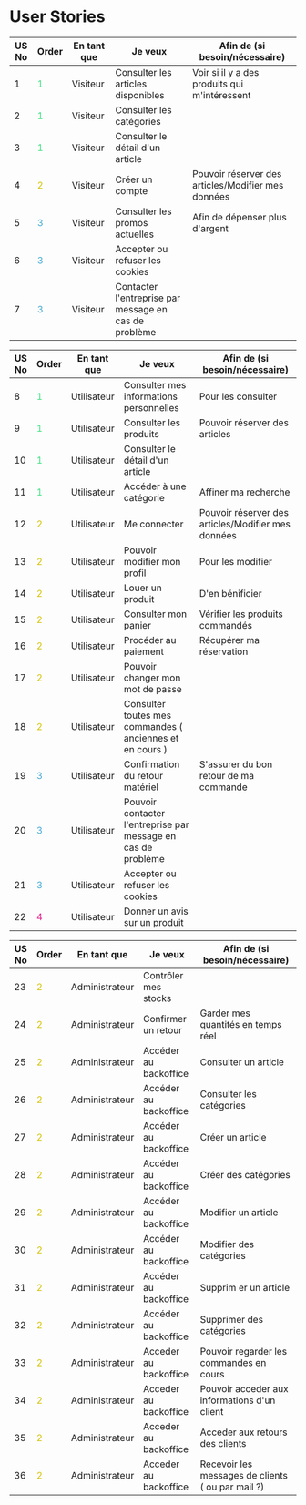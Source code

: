 
# User Stories

| US No | Order | En tant que | Je veux | Afin de (si besoin/nécessaire) | 
|--|--|--|--|--|
| 1 | <span style="color:rgb(57, 226, 127)"> 1 | Visiteur | Consulter les articles disponibles | Voir si il y a des produits qui m'intéressent | 
| 2 | <span style="color:rgb(57, 226, 127)"> 1 | Visiteur | Consulter les catégories |  |
| 3 | <span style="color:rgb(57, 226, 127)"> 1 | Visiteur | Consulter le détail d'un article |  |
| 4 | <span style="color:rgb(212, 194, 0)">  2 | Visiteur | Créer un compte | Pouvoir réserver des articles/Modifier mes données |
| 5 | <span style="color:rgb(67, 170, 211)"> 3 | Visiteur | Consulter les promos actuelles | Afin de dépenser plus d'argent |
| 6 | <span style="color:rgb(67, 170, 211)"> 3 | Visiteur | Accepter ou refuser les cookies |  |
| 7 | <span style="color:rgb(67, 170, 211)"> 3 | Visiteur | Contacter l'entreprise par message en cas de problème |  |

| US No | Order | En tant que | Je veux | Afin de (si besoin/nécessaire) | 
|--|--|--|--|--|
| 8 | <span style="color:rgb(57, 226, 127)"> 1 | Utilisateur | Consulter mes informations personnelles | Pour les consulter |
| 9 | <span style="color:rgb(57, 226, 127)"> 1 | Utilisateur | Consulter les produits | Pouvoir réserver des articles |
| 10 | <span style="color:rgb(57, 226, 127)"> 1 | Utilisateur | Consulter le détail d'un article |  |
| 11 | <span style="color:rgb(57, 226, 127)"> 1 | Utilisateur | Accéder à une catégorie | Affiner ma recherche |
| 12 | <span style="color:rgb(212, 194, 0)"> 2  | Utilisateur | Me connecter | Pouvoir réserver des articles/Modifier mes données |
| 13 | <span style="color:rgb(212, 194, 0)"> 2  | Utilisateur | Pouvoir modifier mon profil | Pour les modifier |
| 14 | <span style="color:rgb(212, 194, 0)"> 2  | Utilisateur | Louer un produit | D'en bénificier |
| 15 | <span style="color:rgb(212, 194, 0)"> 2  | Utilisateur | Consulter mon panier | Vérifier les produits commandés |
| 16 | <span style="color:rgb(212, 194, 0)"> 2  | Utilisateur | Procéder au paiement | Récupérer ma réservation |
| 17 | <span style="color:rgb(212, 194, 0)"> 2  | Utilisateur | Pouvoir changer mon mot de passe |  |
| 18 | <span style="color:rgb(212, 194, 0)"> 2  | Utilisateur | Consulter toutes mes commandes ( anciennes et en cours ) |  |
| 19 | <span style="color:rgb(67, 170, 211)"> 3 | Utilisateur | Confirmation du retour matériel | S'assurer du bon retour de ma commande |
| 20 | <span style="color:rgb(67, 170, 211)"> 3 | Utilisateur | Pouvoir contacter l'entreprise par message en cas de problème |  |
| 21 | <span style="color:rgb(67, 170, 211)"> 3 | Utilisateur | Accepter ou refuser les cookies |  |
| 22 | <span style="color:rgb(230, 28, 139)"> 4 | Utilisateur | Donner un avis sur un produit |  |

| US No | Order | En tant que | Je veux | Afin de (si besoin/nécessaire) | 
|--|--|--|--|--|
| 23 | <span style="color:rgb(212, 194, 0)"> 2 | Administrateur | Contrôler mes stocks |  |
| 24 | <span style="color:rgb(212, 194, 0)"> 2 | Administrateur | Confirmer un retour | Garder mes quantités en temps réel |
| 25 | <span style="color:rgb(212, 194, 0)"> 2 | Administrateur | Accéder au backoffice | Consulter un article |
| 26 | <span style="color:rgb(212, 194, 0)"> 2 | Administrateur | Accéder au backoffice | Consulter les catégories |
| 27 | <span style="color:rgb(212, 194, 0)"> 2 | Administrateur | Accéder au backoffice | Créer un article |
| 28 | <span style="color:rgb(212, 194, 0)"> 2 | Administrateur | Accéder au backoffice | Créer des catégories |
| 29 | <span style="color:rgb(212, 194, 0)"> 2 | Administrateur | Accéder au backoffice | Modifier un article |
| 30 | <span style="color:rgb(212, 194, 0)"> 2 | Administrateur | Accéder au backoffice | Modifier des catégories |
| 31 | <span style="color:rgb(212, 194, 0)"> 2 | Administrateur | Accéder au backoffice | Supprim    er un article |
| 32 | <span style="color:rgb(212, 194, 0)"> 2 | Administrateur | Accéder au backoffice | Supprimer des catégories |
| 33 | <span style="color:rgb(212, 194, 0)"> 2 | Administrateur | Acceder au backoffice | Pouvoir regarder les commandes en cours |
| 34 | <span style="color:rgb(212, 194, 0)"> 2 | Administrateur | Acceder au backoffice | Pouvoir acceder aux informations d'un client |
| 35 | <span style="color:rgb(212, 194, 0)"> 2 | Administrateur | Acceder au backoffice | Acceder aux retours des clients |
| 36 | <span style="color:rgb(212, 194, 0)"> 2 | Administrateur | Acceder au backoffice | Recevoir les messages de clients ( ou par mail ?) |